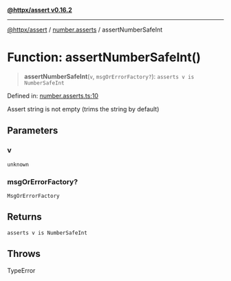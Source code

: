 [**@httpx/assert v0.16.2**](../../README.md)

***

[@httpx/assert](../../README.md) / [number.asserts](../README.md) / assertNumberSafeInt

# Function: assertNumberSafeInt()

> **assertNumberSafeInt**(`v`, `msgOrErrorFactory?`): `asserts v is NumberSafeInt`

Defined in: [number.asserts.ts:10](https://github.com/belgattitude/httpx/blob/4dae8c09c15139f4a822e2110336093570f143a3/packages/assert/src/number.asserts.ts#L10)

Assert string is not empty (trims the string by default)

## Parameters

### v

`unknown`

### msgOrErrorFactory?

`MsgOrErrorFactory`

## Returns

`asserts v is NumberSafeInt`

## Throws

TypeError
